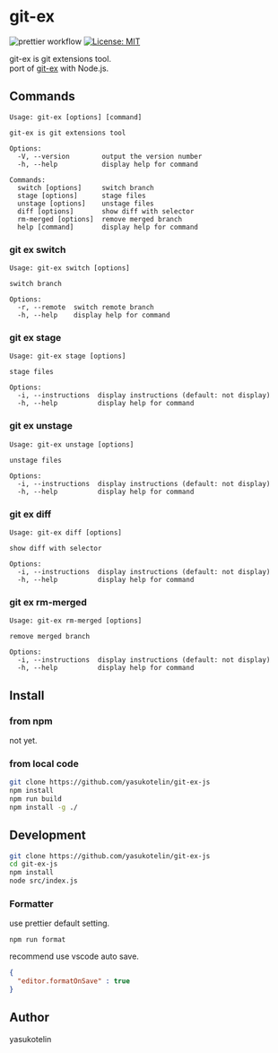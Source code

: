# git-ex

![prettier workflow](https://github.com/yasukotelin/git-ex-js/actions/workflows/prettier.yml/badge.svg) [![License: MIT](https://img.shields.io/badge/License-MIT-yellow.svg)](https://opensource.org/licenses/MIT)

git-ex is git extensions tool.  
port of [git-ex](https://github.com/yasukotelin/git-ex) with Node.js.

## Commands

```
Usage: git-ex [options] [command]

git-ex is git extensions tool

Options:
  -V, --version        output the version number
  -h, --help           display help for command

Commands:
  switch [options]     switch branch
  stage [options]      stage files
  unstage [options]    unstage files
  diff [options]       show diff with selector
  rm-merged [options]  remove merged branch
  help [command]       display help for command
```

### git ex switch

```
Usage: git-ex switch [options]

switch branch

Options:
  -r, --remote  switch remote branch
  -h, --help    display help for command
```

### git ex stage

```
Usage: git-ex stage [options]

stage files

Options:
  -i, --instructions  display instructions (default: not display)
  -h, --help          display help for command
```

### git ex unstage

```
Usage: git-ex unstage [options]

unstage files

Options:
  -i, --instructions  display instructions (default: not display)
  -h, --help          display help for command
```

### git ex diff

```
Usage: git-ex diff [options]

show diff with selector

Options:
  -i, --instructions  display instructions (default: not display)
  -h, --help          display help for command
```

### git ex rm-merged

```
Usage: git-ex rm-merged [options]

remove merged branch

Options:
  -i, --instructions  display instructions (default: not display)
  -h, --help          display help for command
```

## Install

### from npm

not yet.

### from local code

```bash
git clone https://github.com/yasukotelin/git-ex-js
npm install
npm run build
npm install -g ./
```

## Development

```bash
git clone https://github.com/yasukotelin/git-ex-js
cd git-ex-js
npm install
node src/index.js
```

### Formatter

use prettier default setting.

```
npm run format
```

recommend use vscode auto save.

```setting.json
{
  "editor.formatOnSave" : true
}
```

## Author

yasukotelin
